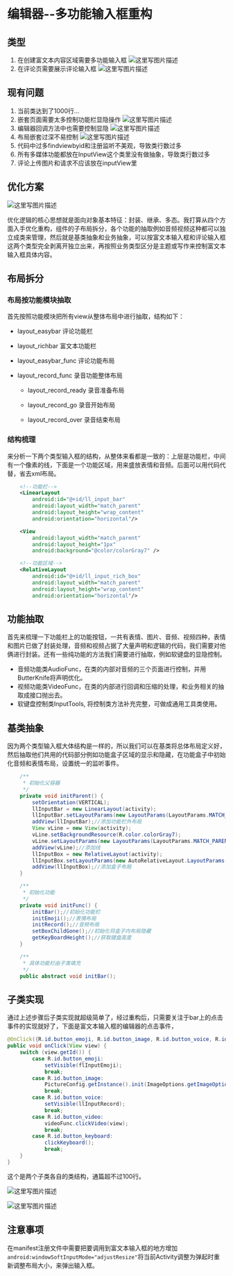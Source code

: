 # 编辑器--多功能输入框重构

## 类型
1. 在创建富文本内容区域需要多功能输入框
  ![这里写图片描述](http://img.blog.csdn.net/20170907160208226?watermark/2/text/aHR0cDovL2Jsb2cuY3Nkbi5uZXQvYW50aG9ueV8z/font/5a6L5L2T/fontsize/400/fill/I0JBQkFCMA==/dissolve/70/gravity/SouthEast)
2. 在评论页需要展示评论输入框
  ![这里写图片描述](http://img.blog.csdn.net/20170907160126150?watermark/2/text/aHR0cDovL2Jsb2cuY3Nkbi5uZXQvYW50aG9ueV8z/font/5a6L5L2T/fontsize/400/fill/I0JBQkFCMA==/dissolve/70/gravity/SouthEast)
## 现有问题
1. 当前类达到了1000行...
2. 嵌套页面需要太多控制功能栏显隐操作
  ![这里写图片描述](http://img.blog.csdn.net/20170907160421750?watermark/2/text/aHR0cDovL2Jsb2cuY3Nkbi5uZXQvYW50aG9ueV8z/font/5a6L5L2T/fontsize/400/fill/I0JBQkFCMA==/dissolve/70/gravity/SouthEast)
3. 编辑器回调方法中也需要控制显隐
  ![这里写图片描述](http://img.blog.csdn.net/20170907160429776?watermark/2/text/aHR0cDovL2Jsb2cuY3Nkbi5uZXQvYW50aG9ueV8z/font/5a6L5L2T/fontsize/400/fill/I0JBQkFCMA==/dissolve/70/gravity/SouthEast)
4. 布局嵌套过深不易控制
  ![这里写图片描述](http://img.blog.csdn.net/20170907160437204?watermark/2/text/aHR0cDovL2Jsb2cuY3Nkbi5uZXQvYW50aG9ueV8z/font/5a6L5L2T/fontsize/400/fill/I0JBQkFCMA==/dissolve/70/gravity/SouthEast)
5. 代码中过多findviewbyid和注册监听不美观，导致类行数过多
6. 所有多媒体功能都放在InputView这个类里没有做抽象，导致类行数过多
7. 评论上传图片和请求不应该放在inputView里
## 优化方案

![这里写图片描述](http://img.blog.csdn.net/20170907160517741?watermark/2/text/aHR0cDovL2Jsb2cuY3Nkbi5uZXQvYW50aG9ueV8z/font/5a6L5L2T/fontsize/400/fill/I0JBQkFCMA==/dissolve/70/gravity/SouthEast)

优化逻辑的核心思想就是面向对象基本特征：封装、继承、多态。我打算从四个方面入手优化重构，组件的子布局拆分，各个功能的抽取例如音频视频这种都可以独立成类来管理，然后就是基类抽象和业务抽象，可以按富文本输入框和评论输入框这两个类型完全剥离开独立出来，再按照业务类型区分是主题或写作来控制富文本输入框具体内容。

## 布局拆分

### 布局按功能模块抽取

首先按照功能模块把所有view从整体布局中进行抽取，结构如下：

* layout_easybar 评论功能栏

* layout_richbar 富文本功能栏

* layout_easybar_func 评论功能布局

* layout_record_func 录音功能整体布局

  * layout_record_ready 录音准备布局

  * layout_record_go 录音开始布局

  * layout_record_over 录音结束布局

### 结构梳理
来分析一下两个类型输入框的结构，从整体来看都是一致的：上层是功能栏，中间有一个像素的线，下面是一个功能区域，用来盛放表情和音频。后面可以用代码代替，省去xml布局。
```xml
    <!--功能栏-->
    <LinearLayout
        android:id="@+id/ll_input_bar"
        android:layout_width="match_parent"
        android:layout_height="wrap_content"
        android:orientation="horizontal"/>

    <View
        android:layout_width="match_parent"
        android:layout_height="1px"
        android:background="@color/colorGray7" />

    <!--功能区域-->
    <RelativeLayout
        android:id="@+id/ll_input_rich_box"
        android:layout_width="match_parent"
        android:layout_height="wrap_content"
        android:orientation="horizontal"/>
```

## 功能抽取

首先来梳理一下功能栏上的功能按钮，一共有表情、图片、音频、视频四种，表情和图片已做了封装处理，音频和视频占据了大量声明和逻辑的代码，我们需要对他俩进行封装。还有一些纯功能的方法我们需要进行抽取，例如软键盘的显隐控制。

* 音频功能类AudioFunc，在类的内部对音频的三个页面进行控制，并用ButterKnife将声明优化。
* 视频功能类VideoFunc，在类的内部进行回调和压缩的处理，和业务相关的抽取成接口抛出去。
* 软键盘控制类InputTools,  将控制类方法补充完整，可做成通用工具类使用。

## 基类抽象

因为两个类型输入框大体结构是一样的，所以我们可以在基类将总体布局定义好，然后抽取他们共用的代码部分例如功能盒子区域的显示和隐藏，在功能盒子中初始化音频和表情布局，设置统一的监听事件。

```java
    /**
     * 初始化父容器
     */
    private void initParent() {
        setOrientation(VERTICAL);
        llInputBar = new LinearLayout(activity);
        llInputBar.setLayoutParams(new LayoutParams(LayoutParams.MATCH_PARENT, LayoutParams.WRAP_CONTENT));
        addView(llInputBar);//添加功能栏外布局
        View vLine = new View(activity);
        vLine.setBackgroundResource(R.color.colorGray7);
        vLine.setLayoutParams(new LayoutParams(LayoutParams.MATCH_PARENT, 1));
        addView(vLine);//添加线
        llInputBox = new RelativeLayout(activity);
        llInputBox.setLayoutParams(new AutoRelativeLayout.LayoutParams(LayoutParams.MATCH_PARENT, LayoutParams.WRAP_CONTENT));
        addView(llInputBox);//添加盒子布局
    }
```

```java
    /**
     * 初始化功能
     */
    private void initFunc() {
        initBar();//初始化功能栏
        initEmoji();//表情布局
        initRecord();//音频布局
        setBoxChildGone();//初始化将盒子内布局隐藏
        getKeyBoardHeight();//获取键盘高度
    }

    /**
     * 具体功能栏由子类填充
     */
    public abstract void initBar();
```
## 子类实现

通过上述步骤后子类实现就超级简单了，经过重构后，只需要关注于bar上的点击事件的实现就好了，下面是富文本输入框的编辑器的点击事件，

```java
@OnClick({R.id.button_emoji, R.id.button_image, R.id.button_voice, R.id.button_video, R.id.button_keyboard})
public void onClick(View view) {
    switch (view.getId()) {
        case R.id.button_emoji:
            setVisible(flInputEmoji);
            break;
        case R.id.button_image:
            PictureConfig.getInstance().init(ImageOptions.getImageOption()).openPhoto(activity, imageCallback);
            break;
        case R.id.button_voice:
            setVisible(llInputRecord);
            break;
        case R.id.button_video:
            videoFunc.clickVideo(view);
            break;
        case R.id.button_keyboard:
            clickKeyboard();
            break;
    }
}
```

这个是两个子类各自的类结构，通篇超不过100行。

![这里写图片描述](http://img.blog.csdn.net/20170907160552971?watermark/2/text/aHR0cDovL2Jsb2cuY3Nkbi5uZXQvYW50aG9ueV8z/font/5a6L5L2T/fontsize/400/fill/I0JBQkFCMA==/dissolve/70/gravity/SouthEast)

![这里写图片描述](http://img.blog.csdn.net/20170907160559197?watermark/2/text/aHR0cDovL2Jsb2cuY3Nkbi5uZXQvYW50aG9ueV8z/font/5a6L5L2T/fontsize/400/fill/I0JBQkFCMA==/dissolve/70/gravity/SouthEast)

## 注意事项

在manifest注册文件中需要把要调用到富文本输入框的地方增加`android:windowSoftInputMode="adjustResize"`将当前Activity调整为弹起时重新调整布局大小，来弹出输入框。